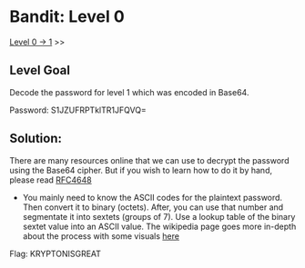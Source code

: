 # Bandit: Level 0
[Level 0 -> 1](https://github.com/Dennis-Dang/OverTheWire/blob/main/3_krypton/level_00-01.md) >>

## Level Goal
Decode the password for level 1 which was encoded in Base64.

Password: S1JZUFRPTklTR1JFQVQ=

## Solution:
There are many resources online that we can use to decrypt the password using the Base64 cipher. But if you wish to learn how to do it by hand, please read [RFC4648](https://www.rfc-editor.org/rfc/rfc4648)
- You mainly need to know the ASCII codes for the plaintext password. Then convert it to binary (octets). After, you can use that number and segmentate it into sextets (groups of 7). Use a lookup table of the binary sextet value into an ASCII value. The wikipedia page goes more in-depth about the process with some visuals [here](https://en.wikipedia.org/wiki/Base64)

Flag:
KRYPTONISGREAT
